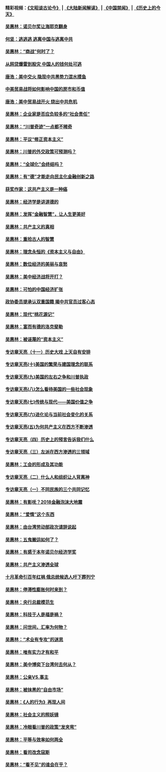 #### 精彩视频：[《文昭谈古论今》](https://github.com/gfw-breaker/wenzhao/blob/master/README.md?t=12291531) | [《大陆新闻解读》](https://github.com/gfw-breaker/ntdtv-comedy/blob/master/README.md?t=12291531) | [《中国禁闻》](https://github.com/gfw-breaker/ntdtv-news/blob/master/README.md?t=12291531) | [《历史上的今天》](https://github.com/gfw-breaker/today-in-history/blob/master/README.md?t=12291531) 

#### [吴惠林：诺贝尔奖让海耶克翻身](../pages/nsc423/n10890049.md?t=12291531) 

#### [何坚：逃逃逃 逃离中国与逃离中共](../pages/nsc423/n10592891.md?t=12291531) 

#### [吴惠林：“商战”何时了？](../pages/nsc423/n10573558.md?t=12291531) 

#### [从网贷爆雷到股灾 中国人的钱何处可逃](../pages/nsc423/n10572800.md?t=12291531) 

#### [唐浩：美中交火 隐现中共黑势力混水摸鱼](../pages/nsc423/n10544040.md?t=12291531) 

#### [中美贸易战将如何影响中国的房市和币值](../pages/nsc423/n10543697.md?t=12291531) 

#### [唐浩：美中贸易战开火 烧出中共危机](../pages/nsc423/n10540126.md?t=12291531) 

#### [吴惠林：企业家是否应负较多的“社会责任”](../pages/nsc423/n10535022.md?t=12291531) 

#### [吴惠林：“川普奇迹”一点都不稀奇](../pages/nsc423/n10512808.md?t=12291531) 

#### [吴惠林：平议“修正资本主义”](../pages/nsc423/n10495724.md?t=12291531) 

#### [吴惠林：川普的外交政策可预测吗？](../pages/nsc423/n10462387.md?t=12291531) 

#### [吴惠林：“全球化”会终结吗？](../pages/nsc423/n10452838.md?t=12291531) 

#### [吴惠林：有“德”才能走向民主化金融创新之路](../pages/nsc423/n10432292.md?t=12291531) 

#### [获奖作家：这共产主义是一种癌](../pages/nsc423/n10431541.md?t=12291531) 

#### [吴惠林：经济学是讲道德的](../pages/nsc423/n10398014.md?t=12291531) 

#### [吴惠林：发挥“金融智慧”，让人生更美好](../pages/nsc423/n10375019.md?t=12291531) 

#### [吴惠林：共产主义的真相](../pages/nsc423/n10351394.md?t=12291531) 

#### [吴惠林：重拾古人的智慧](../pages/nsc423/n10337691.md?t=12291531) 

#### [吴惠林：理念永恒的《资本主义与自由》](../pages/nsc423/n10316274.md?t=12291531) 

#### [吴惠林：数位经济的美丽与哀愁](../pages/nsc423/n10292946.md?t=12291531) 

#### [吴惠林：美中经济战将开打？](../pages/nsc423/n10258825.md?t=12291531) 

#### [吴惠林：可怕的中国经济扩张](../pages/nsc423/n10219147.md?t=12291531) 

#### [政协委员提承认双重国籍 揭中共官员过客心态](../pages/nsc423/n10208809.md?t=12291531) 

#### [吴惠林：现代“桃花源记”](../pages/nsc423/n10185234.md?t=12291531) 

#### [吴惠林：富而有德的洛克斐勒](../pages/nsc423/n10142264.md?t=12291531) 

#### [吴惠林：被诬蔑的“资本主义”](../pages/nsc423/n10124816.md?t=12291531) 

#### [专访章天亮（十一）历史大戏 上天自有安排](../pages/nsc423/n10094905.md?t=12291531) 

#### [专访章天亮(十)美国的繁荣与建国理念的联系](../pages/nsc423/n10094899.md?t=12291531) 

#### [专访章天亮(九)美国的左右之争和川普执政](../pages/nsc423/n10094889.md?t=12291531) 

#### [专访章天亮(八)怎么看待美国的一些社会现象](../pages/nsc423/n10094857.md?t=12291531) 

#### [专访章天亮(七)传统与现代——美国价值之争](../pages/nsc423/n10093140.md?t=12291531) 

#### [专访章天亮(六)进化论与当前社会变化的关系](../pages/nsc423/n10092036.md?t=12291531) 

#### [专访章天亮(五)为何共产主义在西方不断渗透](../pages/nsc423/n10083620.md?t=12291531) 

#### [专访章天亮（四）历史上的预言告诉我们什么](../pages/nsc423/n10083606.md?t=12291531) 

#### [专访章天亮（三）左派在西方渗透的三领域](../pages/nsc423/n10081115.md?t=12291531) 

#### [吴惠林：工会的形成及其功能](../pages/nsc423/n10080633.md?t=12291531) 

#### [专访章天亮（二）什么人和组织让人背离神](../pages/nsc423/n10076637.md?t=12291531) 

#### [专访章天亮（一）不同民族的三个共同记忆](../pages/nsc423/n10074188.md?t=12291531) 

#### [吴惠林：有影呒？2018金融泡沫大地震](../pages/nsc423/n10040534.md?t=12291531) 

#### [吴惠林：“爱情”这个东西](../pages/nsc423/n10019423.md?t=12291531) 

#### [吴惠林：由台湾劳动部政次请辞说起](../pages/nsc423/n9979679.md?t=12291531) 

#### [吴惠林：五鬼搬运如何了？](../pages/nsc423/n9925338.md?t=12291531) 

#### [吴惠林：有感于本年诺贝尔经济学奖](../pages/nsc423/n9871883.md?t=12291531) 

#### [吴惠林：共产主义渗透全球](../pages/nsc423/n9812748.md?t=12291531) 

#### [十月革命引百年红祸 俄总统候选人吁下葬列宁](../pages/nsc423/n9810182.md?t=12291531) 

#### [吴惠林：停滞性膨胀何时来到？](../pages/nsc423/n9764136.md?t=12291531) 

#### [吴惠林：央行总裁模范生](../pages/nsc423/n9728134.md?t=12291531) 

#### [吴惠林：科技于人是福是祸？](../pages/nsc423/n9672982.md?t=12291531) 

#### [吴惠林：问世间，汇率为何物？](../pages/nsc423/n9621788.md?t=12291531) 

#### [吴惠林：“术业有专攻”的迷思](../pages/nsc423/n9580363.md?t=12291531) 

#### [吴惠林：唯有实力才有和平](../pages/nsc423/n9529599.md?t=12291531) 

#### [吴惠林：美中博奕下台湾何去何从？](../pages/nsc423/n9483598.md?t=12291531) 

#### [吴惠林：公亲VS.事主](../pages/nsc423/n9425637.md?t=12291531) 

#### [吴惠林：被抹黑的“自由市场”](../pages/nsc423/n9351545.md?t=12291531) 

#### [吴惠林：《人的行为》再现人间](../pages/nsc423/n9296339.md?t=12291531) 

#### [吴惠林：社会主义的照妖镜](../pages/nsc423/n9243460.md?t=12291531) 

#### [吴惠林：冷眼看川普的政策“发夹弯”](../pages/nsc423/n9120684.md?t=12291531) 

#### [吴惠林：平等与效率如何两全](../pages/nsc423/n9075430.md?t=12291531) 

#### [吴惠林：看司改念寇斯](../pages/nsc423/n9024915.md?t=12291531) 

#### [吴惠林：“看不见”的谁会在乎？](../pages/nsc423/n8977488.md?t=12291531) 

